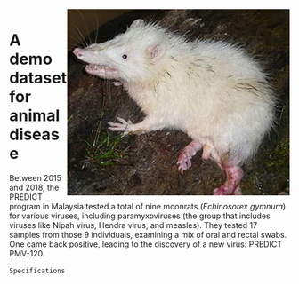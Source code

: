 <img align="right" src="Moonrats.png" width="400">

# A demo dataset for animal disease

Between 2015 and 2018, the PREDICT program in Malaysia tested a total of nine moonrats (_Echinosorex gymnura_) for various viruses, including paramyxoviruses (the group that includes viruses like Nipah virus, Hendra virus, and measles). They tested 17 samples from those 9 individuals, examining a mix of oral and rectal swabs. One came back positive, leading to the discovery of a new virus: PREDICT PMV-120.	

```
Specifications

```
